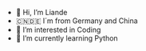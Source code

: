 - 👋 Hi, I’m Liande
- 🇨🇳🇩🇪 I´m from Germany and China
- 👀 I’m interested in Coding
- 🌱 I’m currently learning Python

<!---
LyrikTasche/LyrikTasche is a ✨ special ✨ repository because its `README.md` (this file) appears on your GitHub profile.
You can click the Preview link to take a look at your changes.
--->
